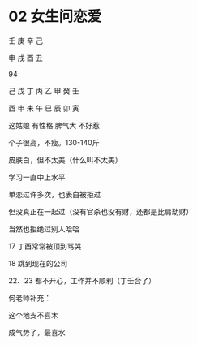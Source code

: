 # 02 女生问恋爱

壬 庚 辛 己

申 戌 酉 丑



94

己 戊 丁 丙 乙 甲 癸 壬

酉 申 未 午 巳 辰 卯 寅


这姑娘 有性格 脾气大 不好惹

个子很高，不瘦。130-140斤

皮肤白，但不太美（什么叫不太美）


学习一直中上水平

单恋过许多次，也表白被拒过

但没真正在一起过（没有官杀也没有财，还都是比肩劫财）

当然也拒绝过别人哈哈



17 丁酉常常被顶到骂哭

18 跳到现在的公司

22、23 都不开心，工作并不顺利（丁壬合了）


何老师补充：

这个地支不喜木

成气势了，最喜水